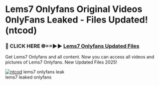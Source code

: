 # Lems7 Onlyfans Original Videos 0nlyFans Leaked - Files Updated! (ntcod)

<h3>🔴 CLICK HERE 🌐==►► <a href="https://tinyurl.com/2jnfzry5" rel="nofollow">Lems7 Onlyfans Updated Files</a></h3>

Get Lems7 Onlyfans and all content. Now you can access all videos and pictures of Lems7 Onlyfans. New Updated Files 2025!

[![ntcod](https://i.imgur.com/GyGTBgg.gif)](https://tinyurl.com/2jnfzry5)
lems7 onlyfans leak<br>
lems7 leaked onlyfans